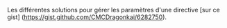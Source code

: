 Les différentes solutions pour gérer les paramètres d'une directive [sur ce gist] (https://gist.github.com/CMCDragonkai/6282750).
